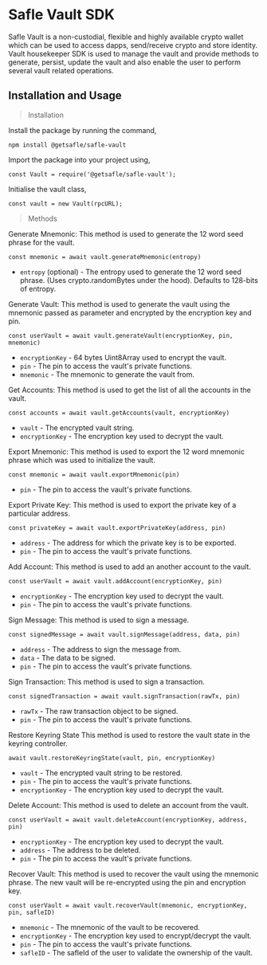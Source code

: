 # **Safle Vault SDK**

Safle Vault is a non-custodial, flexible and highly available crypto wallet which can be used to access dapps, send/receive crypto and store identity. Vault housekeeper SDK is used to manage the vault and provide methods to generate, persist, update the vault and also enable the user to perform several vault related operations.  


## **Installation and Usage**

> Installation

Install the package by running the command,

`npm install @getsafle/safle-vault`

Import the package into your project using,

`const Vault = require('@getsafle/safle-vault');`

Initialise the vault class,

`const vault = new Vault(rpcURL);`

> Methods

Generate Mnemonic: 
This method is used to generate the 12 word seed phrase for the vault.

`const mnemonic = await vault.generateMnemonic(entropy)`

* `entropy` (optional) - The entropy used to generate the 12 word seed phrase. (Uses crypto.randomBytes under the hood). Defaults to 128-bits of entropy.

Generate Vault:
This method is used to generate the vault using the mnemonic passed as parameter and encrypted by the encryption key and pin.

 `const userVault = await vault.generateVault(encryptionKey, pin, mnemonic)`

* `encryptionKey` - 64 bytes Uint8Array used to encrypt the vault.
* `pin` - The pin to access the vault's private functions.
* `mnemonic` - The mnemonic to generate the vault from.

Get Accounts:
This method is used to get the list of all the accounts in the vault.

 `const accounts = await vault.getAccounts(vault, encryptionKey)`

* `vault` - The encrypted vault string.
* `encryptionKey` - The encryption key used to decrypt the vault.


Export Mnemonic:
This method is used to export the 12 word mnemonic phrase which was used to initialize the vault.

 `const mnemonic = await vault.exportMnemonic(pin)`

* `pin` - The pin to access the vault's private functions.


Export Private Key:
This method is used to export the private key of a particular address.

 `const privateKey = await vault.exportPrivateKey(address, pin)`

* `address` - The address for which the private key is to be exported.
* `pin` - The pin to access the vault's private functions.


Add Account:
This method is used to add an another account to the vault.

 `const userVault = await vault.addAccount(encryptionKey, pin)`

* `encryptionKey` - The encryption key used to decrypt the vault.
* `pin` - The pin to access the vault's private functions.

Sign Message:
This method is used to sign a message.

 `const signedMessage = await vault.signMessage(address, data, pin)`

* `address` - The address to sign the message from.
* `data` - The data to be signed.
* `pin` - The pin to access the vault's private functions.


Sign Transaction:
This method is used to sign a transaction.

 `const signedTransaction = await vault.signTransaction(rawTx, pin)`

* `rawTx` - The raw transaction object to be signed.
* `pin` - The pin to access the vault's private functions.

Restore Keyring State
This method is used to restore the vault state in the keyring controller.
 
 `await vault.restoreKeyringState(vault, pin, encryptionKey)`

* `vault` - The encrypted vault string to be restored.
* `pin` - The pin to access the vault's private functions.
* `encryptionKey` - The encryption key used to decrypt the vault.



Delete Account:
This method is used to delete an account from the vault.

 `const userVault = await vault.deleteAccount(encryptionKey, address, pin)`
 
* `encryptionKey` - The encryption key used to decrypt the vault.
* `address` - The address to be deleted.
* `pin` - The pin to access the vault's private functions.

Recover Vault:
This method is used to recover the vault using the mnemonic phrase. The new vault will be re-encrypted using the pin and encryption key.

 `const userVault = await vault.recoverVault(mnemonic, encryptionKey, pin, safleID)`

* `mnemonic` - The mnemonic of the vault to be recovered.
* `encryptionKey` - The encryption key used to encrypt/decrypt the vault.
* `pin` - The pin to access the vault's private functions.
* `safleID` - The safleId of the user to validate the ownership of the vault.